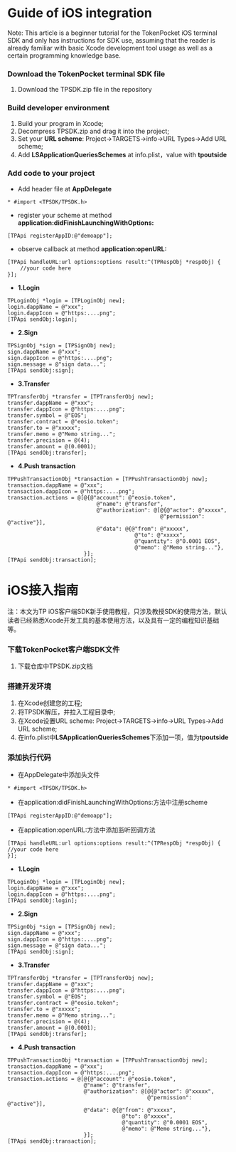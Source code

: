 # Guide of iOS integration

Note: This article is a beginner tutorial for the TokenPocket iOS terminal SDK and only has instructions for SDK use, assuming that the reader is already familiar with basic Xcode development tool usage as well as a certain programming knowledge base.

### Download the TokenPocket terminal SDK file 
1. Download the TPSDK.zip file in the repository

### Build developer environment
1. Build your program in Xcode;
2. Decompress TPSDK.zip and drag it into the project;
3. Set your **URL scheme**: Project->TARGETS->info->URL Types->Add URL scheme;
4. Add **LSApplicationQueriesSchemes** at info.plist，value with **tpoutside**

### Add code to your project
* Add header file at **AppDelegate**

```
* #import <TPSDK/TPSDK.h>
```
* register your scheme at method **application:didFinishLaunchingWithOptions:**
```
[TPApi registerAppID:@"demoapp"];
```

* observe callback at method **application:openURL:**

```
[TPApi handleURL:url options:options result:^(TPRespObj *respObj) {
    //your code here
}];
```

* **1.Login**
```
TPLoginObj *login = [TPLoginObj new];
login.dappName = @"xxx";
login.dappIcon = @"https:....png";
[TPApi sendObj:login];
```

* **2.Sign**
```
TPSignObj *sign = [TPSignObj new];
sign.dappName = @"xxx";
sign.dappIcon = @"https:....png";
sign.message = @"sign data...";
[TPApi sendObj:sign];
```

* **3.Transfer**
```
TPTransferObj *transfer = [TPTransferObj new];
transfer.dappName = @"xxx";
transfer.dappIcon = @"https:....png";
transfer.symbol = @"EOS";
transfer.contract = @"eosio.token";
transfer.to = @"xxxxx";
transfer.memo = @"Memo string...";
transfer.precision = @(4);
transfer.amount = @(0.0001);
[TPApi sendObj:transfer];
```

* **4.Push transaction**
```
TPPushTransactionObj *transaction = [TPPushTransactionObj new];
transaction.dappName = @"xxx";
transaction.dappIcon = @"https:....png";
transaction.actions = @[@{@"account": @"eosio.token",
                            @"name": @"transfer",
                            @"authorization": @[@{@"actor": @"xxxxx",
                                                @"permission": @"active"}],
                            @"data": @{@"from": @"xxxxx",
                                        @"to": @"xxxxx",
                                        @"quantity": @"0.0001 EOS",
                                        @"memo": @"Memo string..."},
                        }];
[TPApi sendObj:transaction];
```







# iOS接入指南
注：本文为TP iOS客户端SDK新手使用教程，只涉及教授SDK的使用方法，默认读者已经熟悉Xcode开发工具的基本使用方法，以及具有一定的编程知识基础等。

### 下载TokenPocket客户端SDK文件
1. 下载仓库中TPSDK.zip文档

### 搭建开发环境
1. 在Xcode创建您的工程;
2. 将TPSDK解压，并拉入工程目录中;
3. 在Xcode设置URL scheme:  Project->TARGETS->info->URL Types->Add URL scheme;
4. 在info.plist中**LSApplicationQueriesSchemes**下添加一项，值为**tpoutside**

### 添加执行代码
* 在AppDelegate中添加头文件
```
* #import <TPSDK/TPSDK.h>
```
* 在application:didFinishLaunchingWithOptions:方法中注册scheme
```
[TPApi registerAppID:@"demoapp"];
```

* 在application:openURL:方法中添加监听回调方法

```
[TPApi handleURL:url options:options result:^(TPRespObj *respObj) {
//your code here
}];
```

* **1.Login**
```
TPLoginObj *login = [TPLoginObj new];
login.dappName = @"xxx";
login.dappIcon = @"https:....png";
[TPApi sendObj:login];
```

* **2.Sign**
```
TPSignObj *sign = [TPSignObj new];
sign.dappName = @"xxx";
sign.dappIcon = @"https:....png";
sign.message = @"sign data...";
[TPApi sendObj:sign];
```

* **3.Transfer**
```
TPTransferObj *transfer = [TPTransferObj new];
transfer.dappName = @"xxx";
transfer.dappIcon = @"https:....png";
transfer.symbol = @"EOS";
transfer.contract = @"eosio.token";
transfer.to = @"xxxxx";
transfer.memo = @"Memo string...";
transfer.precision = @(4);
transfer.amount = @(0.0001);
[TPApi sendObj:transfer];
```

* **4.Push transaction**
```
TPPushTransactionObj *transaction = [TPPushTransactionObj new];
transaction.dappName = @"xxx";
transaction.dappIcon = @"https:....png";
transaction.actions = @[@{@"account": @"eosio.token",
                        @"name": @"transfer",
                        @"authorization": @[@{@"actor": @"xxxxx",
                                            @"permission": @"active"}],
                        @"data": @{@"from": @"xxxxx",
                                    @"to": @"xxxxx",
                                    @"quantity": @"0.0001 EOS",
                                    @"memo": @"Memo string..."},
                        }];
[TPApi sendObj:transaction];
```

